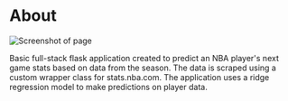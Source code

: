 # About

![Screenshot of page]("https://github.com/arnavgaddam/nba_stats/blob/2753f8c4281213a08c76d14b0a32c2166fc8ec4b/images/loading_page.png")

Basic full-stack flask application created to predict an NBA player's next game stats based on data from the season. The data is scraped using a custom wrapper class for stats.nba.com. The application uses a ridge regression model to make predictions on player data. 



